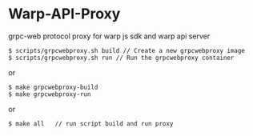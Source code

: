 # Warp-API-Proxy

grpc-web protocol proxy for warp js sdk and warp api server  

```console
$ scripts/grpcwebproxy.sh build // Create a new grpcwebproxy image
$ scripts/grpcwebproxy.sh run // Run the grpcwebproxy container
```

or

```console
$ make grpcwebproxy-build
$ make grpcwebproxy-run
```

or

``` console
$ make all   // run script build and run proxy
```